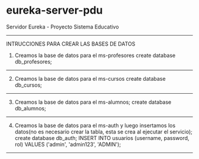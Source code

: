 # eureka-server-pdu
 Servidor Eureka - Proyecto Sistema Educativo


-------------------------------------------------------------------------------------------
INTRUCCIONES PARA CREAR LAS BASES DE DATOS

1. Creamos la base de datos para el ms-profesores
create database db_profesores;

-------------------------------------------------------------------------------------------
2. Creamos la base de datos para el ms-cursos
create database db_cursos;

-------------------------------------------------------------------------------------------
3. Creamos la base de datos para el ms-alumnos;
create database db_alumnos;

-------------------------------------------------------------------------------------------
4. Creamos la base de datos para el ms-auth y luego insertamos los datos(no es necesario crear la tabla, esta se crea al ejecutar el servicio);
create database db_auth;
      INSERT INTO usuarios (username, password, rol) VALUES ('admin', 'admin123', 'ADMIN');
-------------------------------------------------------------------------------------------
